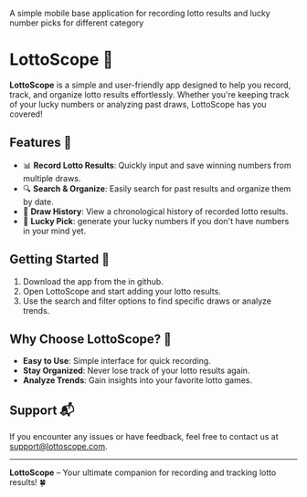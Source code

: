 A simple mobile base application for recording lotto results and lucky number picks for different category

# LottoScope 🎰

**LottoScope** is a simple and user-friendly app designed to help you record, track, and organize lotto results effortlessly. Whether you're keeping track of your lucky numbers or analyzing past draws, LottoScope has you covered!

## Features 🌟
- 📊 **Record Lotto Results**: Quickly input and save winning numbers from multiple draws.
- 🔍 **Search & Organize**: Easily search for past results and organize them by date.
- 📅 **Draw History**: View a chronological history of recorded lotto results.
- 📝 **Lucky Pick**: generate your lucky numbers if you don't have numbers in your mind yet.

## Getting Started 🚀
1. Download the app from the in github.
2. Open LottoScope and start adding your lotto results.
3. Use the search and filter options to find specific draws or analyze trends.

## Why Choose LottoScope? 🤔
- **Easy to Use**: Simple interface for quick recording.
- **Stay Organized**: Never lose track of your lotto results again.
- **Analyze Trends**: Gain insights into your favorite lotto games.

## Support 📬
If you encounter any issues or have feedback, feel free to contact us at [support@lottoscope.com](mailto:christian.barbosa05222001@gmail.com).

---

**LottoScope** – Your ultimate companion for recording and tracking lotto results! 🍀
